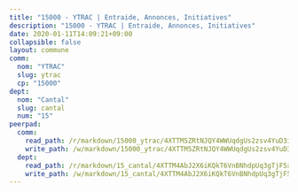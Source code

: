 ```yaml
---
title: "15000 - YTRAC | Entraide, Annonces, Initiatives"
description: "15000 - YTRAC | Entraide, Annonces, Initiatives"
date: 2020-01-11T14:09:21+09:00
collapsible: false
layout: commune
comm:
  nom: "YTRAC"
  slug: ytrac
  cp: "15000"
dept:
  nom: "Cantal"
  slug: cantal
  num: "15"
peerpad:
  comm:
    read_path: /r/markdown/15000_ytrac/4XTTM5ZRtNJQY4WWUqdgUs2zsv4YuD3iLEjZFHqSa1WTmkojy
    write_path: /w/markdown/15000_ytrac/4XTTM5ZRtNJQY4WWUqdgUs2zsv4YuD3iLEjZFHqSa1WTmkojy-K3TgTsvDGmkbKVZfLdaL3dRW1hnHkZPR9AWK3MYuXkZ1SqGvcGBHAyyNDonBRPSCt23B5Fmx6xmHV36eXiWS83s3pUYV9pFnTxZFWmabnUH348QfYsaziy1iUkTCGBXRA4YCYvRZ
  dept:
    read_path: /r/markdown/15_cantal/4XTTM4AbJ2X6iKQkT6VnBNhdpUq3gTjF5xvzeLXgyMbip7oZi
    write_path: /w/markdown/15_cantal/4XTTM4AbJ2X6iKQkT6VnBNhdpUq3gTjF5xvzeLXgyMbip7oZi-K3TgUzLxcVoV3Spfk4WRRT7ns4FZHP5DRn3T5Xt1HAMNkCgdMWpswwmyZFy1f4TzqjHqM6bwRLmH4WDVWsNZdM34scPnnmiNG41mKcAmEspoSpDYQr7FHqoFAfy15CJrkSEmsoqS
---
```


